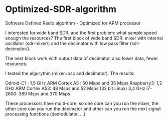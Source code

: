# Optimized-SDR-algorithm
Software Defined Radio algorithm - Optimized for ARM processor

I interested for wide band SDR, and the first problem: what sample speed enough the resources?
The first block of wide band SDR: mixer with internal oscillator (sdr-mixer/) and the decimator with low pass filter (sdr-decimator/).

The next block work with output data of decimator, also fewer data, fewer resources.

I tested the algorythm (mixer+osc  and decimator). The results:

Odroid-C1 : 1,5 GHz ARM Cortex A5 : 50 Msps and 35 Msps
Raspberry3: 1,2 GHz ARM Cortex A53: 48 Msps and 52 Msps (32 bit Linux)
3,4 GHz i7-2600: 380 Msps and 370 Msps

These processors have multi-core, so one core can you run the mixer, the other core can you run the decimator and other can you run the next signal processing functions (demodulator, ...).
